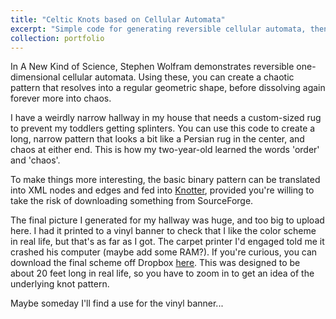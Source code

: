 ```yaml
---
title: "Celtic Knots based on Cellular Automata"
excerpt: "Simple code for generating reversible cellular automata, then converting the pattern into nodes and edges suitable for Knotter<br/><img src='/images/ca.png'>"
collection: portfolio
---
```


In A New Kind of Science, Stephen Wolfram demonstrates reversible one-dimensional cellular automata. Using these, you can create a chaotic pattern that resolves into a regular geometric shape, before dissolving again forever more into chaos.

I have a weirdly narrow hallway in my house that needs a custom-sized rug to prevent my toddlers getting splinters. You can use this code to create a long, narrow pattern that looks a bit like a Persian rug in the center, and chaos at either end. This is how my two-year-old learned the words 'order' and 'chaos'.

To make things more interesting, the basic binary pattern can be translated into XML nodes and edges and fed into <a href="https://sourceforge.net/projects/knotter/">Knotter</a>, provided you're willing to take the risk of downloading something from SourceForge.

The final picture I generated for my hallway was huge, and too big to upload here. I had it printed to a vinyl banner to check that I like the color scheme in real life, but that's as far as I got. The carpet printer I'd engaged told me it crashed his computer (maybe add some RAM?). If you're curious, you can download the final scheme off Dropbox <a href="https://www.dropbox.com/s/vxos13c6j56jq29/boolean_1.png?dl=0">here</a>. This was designed to be about 20 feet long in real life, so you have to zoom in to get an idea of the underlying knot pattern. 

Maybe someday I'll find a use for the vinyl banner...

